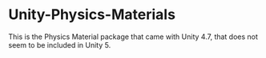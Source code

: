 # Unity-Physics-Materials
This is the Physics Material package that came with Unity 4.7, that does not seem to be included in Unity 5.
